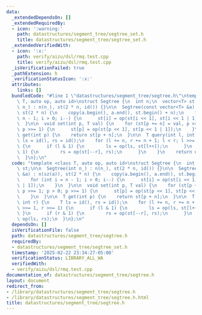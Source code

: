 ```yaml
---
data:
  _extendedDependsOn: []
  _extendedRequiredBy:
  - icon: ':warning:'
    path: datastructures/segment_tree/segtree_set.h
    title: datastructures/segment_tree/segtree_set.h
  _extendedVerifiedWith:
  - icon: ':x:'
    path: verify/aizu/dsl/rmq.test.cpp
    title: verify/aizu/dsl/rmq.test.cpp
  _isVerificationFailed: true
  _pathExtension: h
  _verificationStatusIcon: ':x:'
  attributes:
    links: []
  bundledCode: "#line 1 \"datastructures/segment_tree/segtree.h\"\ntemplate <class\
    \ T, auto op, auto id>\nstruct Segtree {\n  int n;\n  vector<T> st;\n\n  Segtree(int\
    \ n_) : n(n_), st(2 * n, id()) {}\n\n  Segtree(const vector<T> &a) : n(sz(a)),\
    \ st(2 * n) {\n    copy(a.begin(), a.end(), st.begin() + n);\n    for (int i =\
    \ n - 1; i > 0; i--) {\n      st[i] = op(st[i << 1], st[i << 1 | 1]);\n    }\n\
    \  }\n\n  void set(int p, T val) {\n    for (st[p += n] = val, p >>= 1; p > 0;\
    \ p >>= 1) {\n      st[p] = op(st[p << 1], st[p << 1 | 1]);\n    }\n  }\n\n  T\
    \ get(int p) {\n    return st[p + n];\n  }\n\n  T query(int l, int r) {\n    T\
    \ ls = id(), rs = id();\n    for (l += n, r += n + 1; l < r; l >>= 1, r >>= 1)\
    \ {\n      if (l & 1) {\n        ls = op(ls, st[l++]);\n      }\n      if (r &\
    \ 1) {\n        rs = op(st[--r], rs);\n      }\n    }\n    return op(ls, rs);\n\
    \  }\n};\n"
  code: "template <class T, auto op, auto id>\nstruct Segtree {\n  int n;\n  vector<T>\
    \ st;\n\n  Segtree(int n_) : n(n_), st(2 * n, id()) {}\n\n  Segtree(const vector<T>\
    \ &a) : n(sz(a)), st(2 * n) {\n    copy(a.begin(), a.end(), st.begin() + n);\n\
    \    for (int i = n - 1; i > 0; i--) {\n      st[i] = op(st[i << 1], st[i << 1\
    \ | 1]);\n    }\n  }\n\n  void set(int p, T val) {\n    for (st[p += n] = val,\
    \ p >>= 1; p > 0; p >>= 1) {\n      st[p] = op(st[p << 1], st[p << 1 | 1]);\n\
    \    }\n  }\n\n  T get(int p) {\n    return st[p + n];\n  }\n\n  T query(int l,\
    \ int r) {\n    T ls = id(), rs = id();\n    for (l += n, r += n + 1; l < r; l\
    \ >>= 1, r >>= 1) {\n      if (l & 1) {\n        ls = op(ls, st[l++]);\n     \
    \ }\n      if (r & 1) {\n        rs = op(st[--r], rs);\n      }\n    }\n    return\
    \ op(ls, rs);\n  }\n};\n"
  dependsOn: []
  isVerificationFile: false
  path: datastructures/segment_tree/segtree.h
  requiredBy:
  - datastructures/segment_tree/segtree_set.h
  timestamp: '2025-02-22 23:34:27-05:00'
  verificationStatus: LIBRARY_ALL_WA
  verifiedWith:
  - verify/aizu/dsl/rmq.test.cpp
documentation_of: datastructures/segment_tree/segtree.h
layout: document
redirect_from:
- /library/datastructures/segment_tree/segtree.h
- /library/datastructures/segment_tree/segtree.h.html
title: datastructures/segment_tree/segtree.h
---
```

